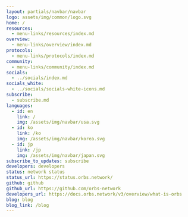 ```yaml
---
layout: partials/navbar/navbar
logo: assets/img/common/logo.svg
home: /
resources:
  - menu-links/resources/index.md
overview:
  - menu-links/overview/index.md
protocols:
  - menu-links/protocols/index.md
community:
  - menu-links/community/index.md
socials:
  - ../socials/index.md
socials_white:
  - ../socials/socials-white-icons.md
subscribe:
  - subscribe.md
languages:
  - id: en
    link: /
    img: /assets/img/navbar/usa.svg
  - id: ko
    link: /ko
    img: /assets/img/navbar/korea.svg
  - id: jp
    link: /jp
    img: /assets/img/navbar/japan.svg
subscribe_to_updates: subscribe
developers: developers
status: network status
status_url: https://status.orbs.network/
github: github
github_url: https://github.com/orbs-network
developers_url: https://docs.orbs.network/v3/overview/what-is-orbs 
blog: blog
blog_link: /blog
---
```

